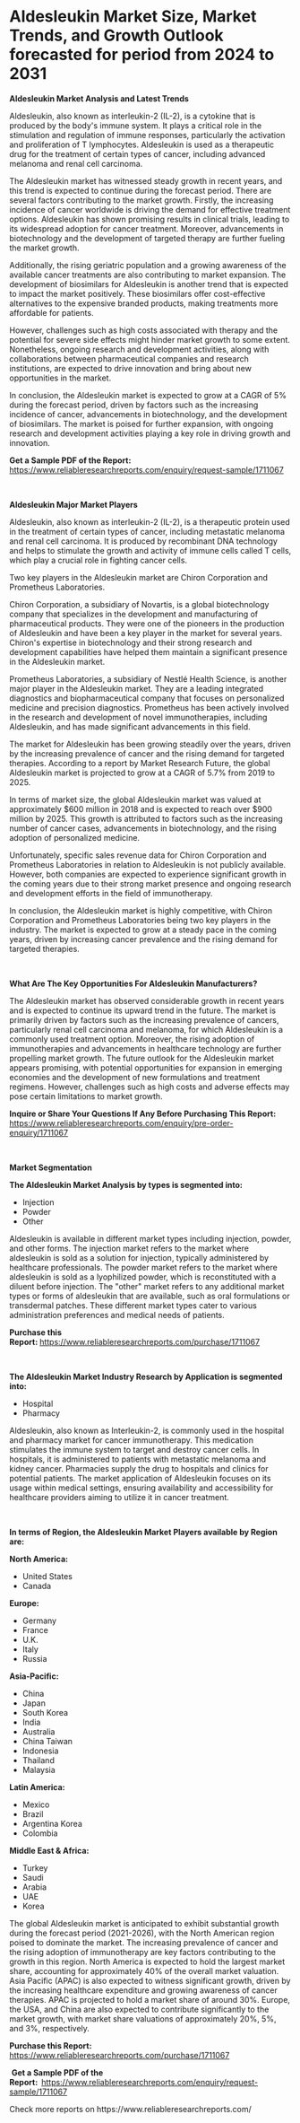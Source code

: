 <p><h1>Aldesleukin Market Size, Market Trends, and Growth Outlook forecasted for period from 2024 to 2031</h1></p><p><strong>Aldesleukin Market Analysis and Latest Trends</strong></p>
<p><p>Aldesleukin, also known as interleukin-2 (IL-2), is a cytokine that is produced by the body's immune system. It plays a critical role in the stimulation and regulation of immune responses, particularly the activation and proliferation of T lymphocytes. Aldesleukin is used as a therapeutic drug for the treatment of certain types of cancer, including advanced melanoma and renal cell carcinoma.</p><p>The Aldesleukin market has witnessed steady growth in recent years, and this trend is expected to continue during the forecast period. There are several factors contributing to the market growth. Firstly, the increasing incidence of cancer worldwide is driving the demand for effective treatment options. Aldesleukin has shown promising results in clinical trials, leading to its widespread adoption for cancer treatment. Moreover, advancements in biotechnology and the development of targeted therapy are further fueling the market growth.</p><p>Additionally, the rising geriatric population and a growing awareness of the available cancer treatments are also contributing to market expansion. The development of biosimilars for Aldesleukin is another trend that is expected to impact the market positively. These biosimilars offer cost-effective alternatives to the expensive branded products, making treatments more affordable for patients.</p><p>However, challenges such as high costs associated with therapy and the potential for severe side effects might hinder market growth to some extent. Nonetheless, ongoing research and development activities, along with collaborations between pharmaceutical companies and research institutions, are expected to drive innovation and bring about new opportunities in the market.</p><p>In conclusion, the Aldesleukin market is expected to grow at a CAGR of 5% during the forecast period, driven by factors such as the increasing incidence of cancer, advancements in biotechnology, and the development of biosimilars. The market is poised for further expansion, with ongoing research and development activities playing a key role in driving growth and innovation.</p></p>
<p><strong>Get a Sample PDF of the Report:&nbsp;</strong> <a href="https://www.reliableresearchreports.com/enquiry/request-sample/1711067">https://www.reliableresearchreports.com/enquiry/request-sample/1711067</a></p>
<p>&nbsp;</p>
<p><strong>Aldesleukin Major Market Players</strong></p>
<p><p>Aldesleukin, also known as interleukin-2 (IL-2), is a therapeutic protein used in the treatment of certain types of cancer, including metastatic melanoma and renal cell carcinoma. It is produced by recombinant DNA technology and helps to stimulate the growth and activity of immune cells called T cells, which play a crucial role in fighting cancer cells.</p><p>Two key players in the Aldesleukin market are Chiron Corporation and Prometheus Laboratories.</p><p>Chiron Corporation, a subsidiary of Novartis, is a global biotechnology company that specializes in the development and manufacturing of pharmaceutical products. They were one of the pioneers in the production of Aldesleukin and have been a key player in the market for several years. Chiron's expertise in biotechnology and their strong research and development capabilities have helped them maintain a significant presence in the Aldesleukin market.</p><p>Prometheus Laboratories, a subsidiary of Nestlé Health Science, is another major player in the Aldesleukin market. They are a leading integrated diagnostics and biopharmaceutical company that focuses on personalized medicine and precision diagnostics. Prometheus has been actively involved in the research and development of novel immunotherapies, including Aldesleukin, and has made significant advancements in this field.</p><p>The market for Aldesleukin has been growing steadily over the years, driven by the increasing prevalence of cancer and the rising demand for targeted therapies. According to a report by Market Research Future, the global Aldesleukin market is projected to grow at a CAGR of 5.7% from 2019 to 2025.</p><p>In terms of market size, the global Aldesleukin market was valued at approximately $600 million in 2018 and is expected to reach over $900 million by 2025. This growth is attributed to factors such as the increasing number of cancer cases, advancements in biotechnology, and the rising adoption of personalized medicine.</p><p>Unfortunately, specific sales revenue data for Chiron Corporation and Prometheus Laboratories in relation to Aldesleukin is not publicly available. However, both companies are expected to experience significant growth in the coming years due to their strong market presence and ongoing research and development efforts in the field of immunotherapy.</p><p>In conclusion, the Aldesleukin market is highly competitive, with Chiron Corporation and Prometheus Laboratories being two key players in the industry. The market is expected to grow at a steady pace in the coming years, driven by increasing cancer prevalence and the rising demand for targeted therapies.</p></p>
<p>&nbsp;</p>
<p><strong>What Are The Key Opportunities For Aldesleukin Manufacturers?</strong></p>
<p><p>The Aldesleukin market has observed considerable growth in recent years and is expected to continue its upward trend in the future. The market is primarily driven by factors such as the increasing prevalence of cancers, particularly renal cell carcinoma and melanoma, for which Aldesleukin is a commonly used treatment option. Moreover, the rising adoption of immunotherapies and advancements in healthcare technology are further propelling market growth. The future outlook for the Aldesleukin market appears promising, with potential opportunities for expansion in emerging economies and the development of new formulations and treatment regimens. However, challenges such as high costs and adverse effects may pose certain limitations to market growth.</p></p>
<p><strong>Inquire or Share Your Questions If Any Before Purchasing This Report:</strong> <a href="https://www.reliableresearchreports.com/enquiry/pre-order-enquiry/1711067">https://www.reliableresearchreports.com/enquiry/pre-order-enquiry/1711067</a></p>
<p>&nbsp;</p>
<p><strong>Market Segmentation</strong></p>
<p><strong>The Aldesleukin Market Analysis by types is segmented into:</strong></p>
<p><ul><li>Injection</li><li>Powder</li><li>Other</li></ul></p>
<p><p>Aldesleukin is available in different market types including injection, powder, and other forms. The injection market refers to the market where aldesleukin is sold as a solution for injection, typically administered by healthcare professionals. The powder market refers to the market where aldesleukin is sold as a lyophilized powder, which is reconstituted with a diluent before injection. The "other" market refers to any additional market types or forms of aldesleukin that are available, such as oral formulations or transdermal patches. These different market types cater to various administration preferences and medical needs of patients.</p></p>
<p><strong>Purchase this Report:&nbsp;</strong><a href="https://www.reliableresearchreports.com/purchase/1711067">https://www.reliableresearchreports.com/purchase/1711067</a></p>
<p>&nbsp;</p>
<p><strong>The Aldesleukin Market Industry Research by Application is segmented into:</strong></p>
<p><ul><li>Hospital</li><li>Pharmacy</li></ul></p>
<p><p>Aldesleukin, also known as Interleukin-2, is commonly used in the hospital and pharmacy market for cancer immunotherapy. This medication stimulates the immune system to target and destroy cancer cells. In hospitals, it is administered to patients with metastatic melanoma and kidney cancer. Pharmacies supply the drug to hospitals and clinics for potential patients. The market application of Aldesleukin focuses on its usage within medical settings, ensuring availability and accessibility for healthcare providers aiming to utilize it in cancer treatment.</p></p>
<p>&nbsp;</p>
<p><strong>In terms of Region, the Aldesleukin Market Players available by Region are:</strong></p>
<p>
    <p> <strong> North America: </strong>
        <ul>
            <li>United States</li>
            <li>Canada</li>
        </ul>
        </p> 
    <p> <strong> Europe: </strong>
        <ul>
            <li>Germany</li>
            <li>France</li>
            <li>U.K.</li>
            <li>Italy</li>
            <li>Russia</li>
        </ul>
        </p> 
    <p> <strong> Asia-Pacific: </strong>
        <ul>
            <li>China</li>
            <li>Japan</li>
            <li>South Korea</li>
            <li>India</li>
            <li>Australia</li>
            <li>China Taiwan</li>
            <li>Indonesia</li>
            <li>Thailand</li>
            <li>Malaysia</li>
        </ul>
        </p> 
    <p> <strong> Latin America: </strong>
        <ul>
            <li>Mexico</li>
            <li>Brazil</li>
            <li>Argentina Korea</li>
            <li>Colombia</li>
        </ul>
        </p> 
    <p> <strong> Middle East & Africa: </strong>
        <ul>
            <li>Turkey</li>
            <li>Saudi</li>
            <li>Arabia</li>
            <li>UAE</li>
            <li>Korea</li>
        </ul>
    </p>
    </p>
<p><p>The global Aldesleukin market is anticipated to exhibit substantial growth during the forecast period (2021-2026), with the North American region poised to dominate the market. The increasing prevalence of cancer and the rising adoption of immunotherapy are key factors contributing to the growth in this region. North America is expected to hold the largest market share, accounting for approximately 40% of the overall market valuation. Asia Pacific (APAC) is also expected to witness significant growth, driven by the increasing healthcare expenditure and growing awareness of cancer therapies. APAC is projected to hold a market share of around 30%. Europe, the USA, and China are also expected to contribute significantly to the market growth, with market share valuations of approximately 20%, 5%, and 3%, respectively.</p></p>
<p><strong>Purchase this Report: </strong><a href="https://www.reliableresearchreports.com/purchase/1711067">https://www.reliableresearchreports.com/purchase/1711067</a></p>
<p>&nbsp;<strong>Get a Sample PDF of the Report:&nbsp;&nbsp;</strong><a href="https://www.reliableresearchreports.com/enquiry/request-sample/1711067">https://www.reliableresearchreports.com/enquiry/request-sample/1711067</a></p>
<p><strong></strong></p>
<p>Check more reports on https://www.reliableresearchreports.com/</p>